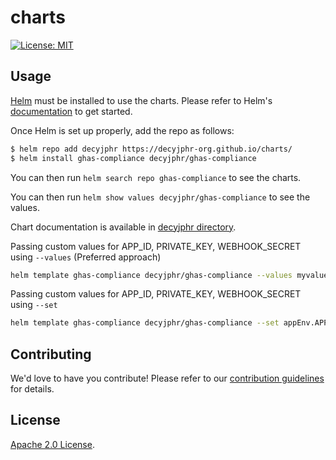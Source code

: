 # charts

[![License: MIT](https://img.shields.io/badge/License-MIT-yellow.svg)](https://opensource.org/licenses/MIT)
## Usage

[Helm](https://helm.sh/) must be installed to use the charts. Please refer to Helm's [documentation](https://helm.sh/docs/) to get started.

Once Helm is set up properly, add the repo as follows:

```bash
$ helm repo add decyjphr https://decyjphr-org.github.io/charts/
$ helm install ghas-compliance decyjphr/ghas-compliance
```

You can then run `helm search repo ghas-compliance` to see the charts.

You can then run `helm show values decyjphr/ghas-compliance` to see the values.

Chart documentation is available in [decyjphr directory](https://github.com/decyjphr-org/ghas-compliance/).

Passing custom values for APP_ID, PRIVATE_KEY, WEBHOOK_SECRET using `--values` (Preferred approach)
```bash
helm template ghas-compliance decyjphr/ghas-compliance --values myvalues.yaml
```

Passing custom values for APP_ID, PRIVATE_KEY, WEBHOOK_SECRET using `--set`
```bash
helm template ghas-compliance decyjphr/ghas-compliance --set appEnv.APP_ID="\"210920\"" --set appEnv.PRIVATE_KEY="TFM...==" --set appEnv.WEBHOOK_SECRET="ZjZlYTFjN...=="
```

## Contributing

We'd love to have you contribute! Please refer to our [contribution guidelines](https://github.com/decyjphr-org/charts/blob/main/CONTRIBUTING.md) for details.

## License

[Apache 2.0 License](https://github.com/decyjphr-org/charts/blob/main/LICENSE).